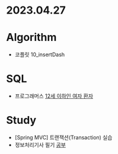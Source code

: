 # 2023.04.27

# Algorithm
* 코플릿 10_insertDash

# SQL
* 프로그래머스 [12세 이하인 여자 환자](https://school.programmers.co.kr/learn/courses/30/lessons/132201)

# Study
* [Spring MVC] 트랜잭션(Transaction) 실습
* 정보처리기사 필기 [공부](https://dyfhfhd56.tistory.com/38)


